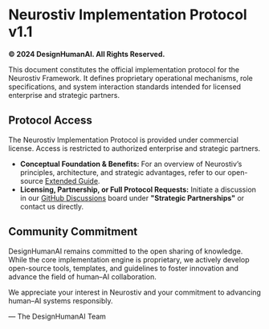 # Neurostiv Implementation Protocol v1.1

**© 2024 DesignHumanAI. All Rights Reserved.**

This document constitutes the official implementation protocol for the Neurostiv Framework. It defines proprietary operational mechanisms, role specifications, and system interaction standards intended for licensed enterprise and strategic partners.

## Protocol Access

The Neurostiv Implementation Protocol is provided under commercial license. Access is restricted to authorized enterprise and strategic partners.

* **Conceptual Foundation & Benefits:** For an overview of Neurostiv’s principles, architecture, and strategic advantages, refer to our open-source [Extended Guide](https://github.com/designhumanai/neurostiv-framework/blob/main/docs/extended-guide-v1.0.en.md).  
* **Licensing, Partnership, or Full Protocol Requests:** Initiate a discussion in our [GitHub Discussions](https://github.com/designhumanai/neurostiv-framework/discussions) board under **"Strategic Partnerships"** or contact us directly.

## Community Commitment

DesignHumanAI remains committed to the open sharing of knowledge. While the core implementation engine is proprietary, we actively develop open-source tools, templates, and guidelines to foster innovation and advance the field of human–AI collaboration.

We appreciate your interest in Neurostiv and your commitment to advancing human–AI systems responsibly.

— The DesignHumanAI Team
